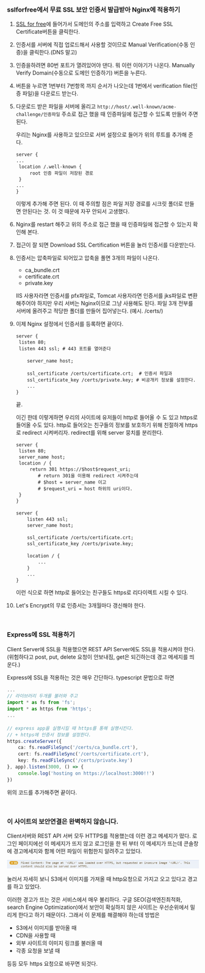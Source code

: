 ### sslforfree에서 무료 SSL 보안 인증서 발급받아 Nginx에 적용하기

1. [SSL for free](https://www.sslforfree.com/)에 들어가서 도메인의 주소를 입력하고 Create Free SSL Certificate버튼을 클릭한다.

2. 인증서를 서버에 직접 업로드해서 사용할 것이므로 Manual Verification(수동 인증)을 클릭한다.(DNS 말고)

3. 인증을하려면 80번 포트가 열려있어야 댄다. 뭐 이런 이야기가 나온다. Manually Verify Domain(수동으로 도메인 인증하기) 버튼을 누른다.

4. 버튼을 누르면 1번부터 7번항목 까지 순서가 나오는데 1번에서 verification file(인증 파일)을 다운로드 받는다.

5. 다운로드 받은 파일을 서버에 올리고 `http://host/.well-known/acme-challenge/인증파일` 주소로 접근 했을 때 인증파일에 접근할 수 있도록 만들어 주면 된다.

   우리는 Nginx를 사용하고 있으므로 서버 설정으로 들어가 위의 루트를 추가해 준다.

   ```
   server {
   ...
   	location /.well-known {
   		root 인증 파일이 저장된 경로
   	}
   ...
   }
   ```

   이렇게 추가해 주면 된다. 이 때 주의할 점은 파일 저장 경로를 시크릿 폴더로 만들면 안된다는 것. 이 것 때문에 자꾸 안되서 고생했다.

6. Nginx를 restart 해주고 위의 주소로 접근 했을 때 인증파일에 접근할 수 있는지 확인해 본다.

7. 접근이 잘 되면 Download SSL Certification 버튼을 눌러 인증서를 다운받는다.

8. 인증서는 압축파일로 되어있고 압축을 풀면 3개의 파일이 나온다.

   - ca_bundle.crt
   - certificate.crt
   - private.key

   IIS 사용자라면 인증서를 pfx파일로, Tomcat 사용자라면 인증서를 jks파일로 변환 해주어야 하지만 우리 서버는 Nginx이므로 그냥 사용해도 된다. 파일 3개 전부를 서버에 올려주고 적당한 폴더를 만들어 집어넣는다. (예시. /certs/)

9. 이제 Nginx 설정에서 인증서를 등록하면 끝이다.

   ```nginx
   server {
   	listen 80;
   	listen 443 ssl; # 443 포트를 열어준다
       
       server_name host;
       
       ssl_certificate /certs/certificate.crt;	# 인증서 파일과
       ssl_certificate_key /certs/private.key; # 비공개키 정보를 설정한다.
       ...
   }
   ```

   끝.

   이긴 한데 이렇게하면 우리의 사이트에 유저들이 http로 들어올 수 도 있고 https로 들어올 수도 있다. http로 들어오는 친구들의 정보를 보호하기 위해 친절하게 https로 redirect 시켜버리자. redirect를 위해 server 뭉치를 분리한다.

   ```nginx
   server {
   	listen 80;
   	server_name host;
   	location / {
   		return 301 https://$host$request_uri;
           # return 301을 이용해 redirect 시켜주는데
           # $host = server_name 이고
           # $request_uri = host 하위의 uri이다. 
   	}
   }
   
   server {
       listen 443 ssl;
       server_name host;
       
       ssl_certificate /certs/certificate.crt;
       ssl_certificate_key /certs/private.key;
       
       location / {
           ...
       }
       ...
   }
   ```

   이런 식으로 하면 http로 들어오는 친구들도 https로 리다이렉트 시킬 수 있다.

   

10. Let's Encrypt의 무료 인증서는 3개월마다 갱신해야 한다.

<br>

### Express에 SSL 적용하기

Client Server에 SSL을 적용했으면 REST API Server에도 SSL을 적용시켜야 한다. (위험하다고 post, put, delete 요청이 안보내짐, get은 되긴하는데 경고 메세지를 띄운다.)

Express에 SSL을 적용하는 것은 매우 간단하다. typescript 문법으로 하면

```typescript
...
// 라이브러리 두개를 불러와 주고
import * as fs from 'fs';
import * as https from 'https';
...

// express app을 실행시킬 때 https를 통해 실행시킨다.
// + https에 인증서 정보를 설정한다.
https.createServer({
    ca: fs.readFileSync('/certs/ca_bundle.crt'),
    cert: fs.readFileSync('/certs/certificate.crt'),
    key: fs.readFileSync('/certs/private.key')
}, app).listen(3000, () => {
    console.log('hosting on https://localhost:3000!!')
})
```

위의 코드를 추가해주면 끝이다.

 <br>

### 이 사이트의 보안연결은 완벽하지 않습니다.

Client서버와 REST API 서버 모두 HTTPS를 적용했는데 이런 경고 메세지가 떴다. 로그인 페이지에선 이 메세지가 뜨지 않고 로그인을 한 뒤 부터 이 메세지가 뜨는데 콘솔창에 경고메세지와 함께 어떤 파일이 위험한지 알려주고 있었다. 

![mixedContents](./mixedContents.jpg)

눌러서 자세히 보니 S3에서 이미지를 가져올 때 http요청으로 가지고 오고 있다고 경고를 하고 있었다. 

이러한 경고가 뜨는 것은 서비스에서 매우 불리하다. 구글 SEO(검색엔진최적화, search Engine Optimization)에서 보안이 확실하지 않은 사이트는 우선순위에서 밀리게 한다고 하기 때문이다. 그래서 이 문제를 해결해야 하는데 방법은

- S3에서 이미지를 받아올 때
- CDN을 사용할 때
- 외부 사이트의 이미지 링크를 불러올 때
- 각종 요청을 보낼 때

등등 모두 https 요청으로 바꾸면 되것다.

